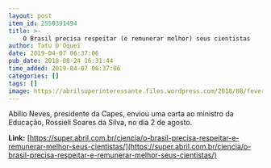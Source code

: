 ```yaml
---
layout: post
item_id: 2550391494
title: >-
    O Brasil precisa respeitar (e remunerar melhor) seus cientistas
author: Tatu D'Oquei
date: 2019-04-07 06:37:06
pub_date: 2018-08-24 16:31:44
time_added: 2019-04-07 06:37:06
categories: []
tags: []
image: https://abrilsuperinteressante.files.wordpress.com/2018/08/feverpitched_fb.png
---
```


Abílio Neves, presidente da Capes, enviou uma carta ao ministro da Educação, Rossieli Soares da Silva, no dia 2 de agosto.

**Link:** [https://super.abril.com.br/ciencia/o-brasil-precisa-respeitar-e-remunerar-melhor-seus-cientistas/](https://super.abril.com.br/ciencia/o-brasil-precisa-respeitar-e-remunerar-melhor-seus-cientistas/)

